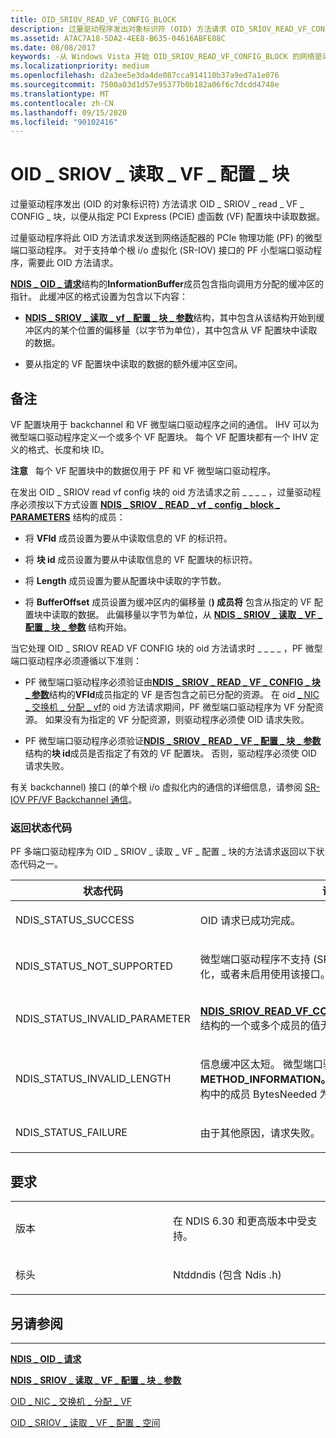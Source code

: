 ```yaml
---
title: OID_SRIOV_READ_VF_CONFIG_BLOCK
description: 过量驱动程序发出对象标识符 (OID) 方法请求 OID_SRIOV_READ_VF_CONFIG_BLOCK 从指定的 PCI Express (PCIe) 虚拟函数 (VF) 配置块中读取数据。
ms.assetid: A7AC7A18-5DA2-4EE8-B635-04616ABFE08C
ms.date: 08/08/2017
keywords: -从 Windows Vista 开始 OID_SRIOV_READ_VF_CONFIG_BLOCK 的网络驱动程序
ms.localizationpriority: medium
ms.openlocfilehash: d2a3ee5e3da4de087cca914110b37a9ed7a1e076
ms.sourcegitcommit: 7500a03d1d57e95377b0b182a06f6c7dcdd4748e
ms.translationtype: MT
ms.contentlocale: zh-CN
ms.lasthandoff: 09/15/2020
ms.locfileid: "90102416"
---
```

# <a name="oid_sriov_read_vf_config_block"></a>OID \_ SRIOV \_ 读取 \_ VF \_ 配置 \_ 块


过量驱动程序发出 (OID 的对象标识符) 方法请求 OID \_ SRIOV \_ read \_ VF \_ CONFIG \_ 块，以便从指定 PCI Express (PCIE) 虚函数 (VF) 配置块中读取数据。

过量驱动程序将此 OID 方法请求发送到网络适配器的 PCIe 物理功能 (PF) 的微型端口驱动程序。 对于支持单个根 i/o 虚拟化 (SR-IOV) 接口的 PF 小型端口驱动程序，需要此 OID 方法请求。

[**NDIS \_ OID \_ 请求**](/windows-hardware/drivers/ddi/ndis/ns-ndis-_ndis_oid_request)结构的**InformationBuffer**成员包含指向调用方分配的缓冲区的指针。 此缓冲区的格式设置为包含以下内容：

-   [**NDIS \_ SRIOV \_ 读取 \_ vf \_ 配置 \_ 块 \_ 参数**](/windows-hardware/drivers/ddi/ntddndis/ns-ntddndis-_ndis_sriov_read_vf_config_block_parameters)结构，其中包含从该结构开始到缓冲区内的某个位置的偏移量（以字节为单位），其中包含从 VF 配置块中读取的数据。

-   要从指定的 VF 配置块中读取的数据的额外缓冲区空间。

<a name="remarks"></a>备注
-------

VF 配置块用于 backchannel 和 VF 微型端口驱动程序之间的通信。 IHV 可以为微型端口驱动程序定义一个或多个 VF 配置块。 每个 VF 配置块都有一个 IHV 定义的格式、长度和块 ID。

**注意**   每个 VF 配置块中的数据仅用于 PF 和 VF 微型端口驱动程序。

 

在发出 OID \_ SRIOV read vf config 块的 oid 方法请求之前 \_ \_ \_ \_ ，过量驱动程序必须按以下方式设置 [**NDIS \_ SRIOV \_ READ \_ vf \_ config \_ block \_ PARAMETERS**](/windows-hardware/drivers/ddi/ntddndis/ns-ntddndis-_ndis_sriov_read_vf_config_block_parameters) 结构的成员：

-   将 **VFId** 成员设置为要从中读取信息的 VF 的标识符。

-   将 **块 id** 成员设置为要从中读取信息的 VF 配置块的标识符。

-   将 **Length** 成员设置为要从配置块中读取的字节数。

-   将 **BufferOffset** 成员设置为缓冲区内的偏移量 (**) 成员将** 包含从指定的 VF 配置块中读取的数据。 此偏移量以字节为单位，从 [**NDIS \_ SRIOV \_ 读取 \_ VF \_ 配置 \_ 块 \_ 参数**](/windows-hardware/drivers/ddi/ntddndis/ns-ntddndis-_ndis_sriov_read_vf_config_block_parameters) 结构开始。

当它处理 OID \_ SRIOV READ VF CONFIG 块的 oid 方法请求时 \_ \_ \_ \_ ，PF 微型端口驱动程序必须遵循以下准则：

-   PF 微型端口驱动程序必须验证由[**NDIS \_ SRIOV \_ READ \_ VF \_ CONFIG \_ 块 \_ 参数**](/windows-hardware/drivers/ddi/ntddndis/ns-ntddndis-_ndis_sriov_read_vf_config_block_parameters)结构的**VFId**成员指定的 VF 是否包含之前已分配的资源。 在 oid [ \_ NIC \_ 交换机 \_ 分配 \_ vf](oid-nic-switch-allocate-vf.md)的 oid 方法请求期间，PF 微型端口驱动程序为 VF 分配资源。 如果没有为指定的 VF 分配资源，则驱动程序必须使 OID 请求失败。

-   PF 微型端口驱动程序必须验证[**NDIS \_ SRIOV \_ READ \_ VF \_ 配置 \_ 块 \_ 参数**](/windows-hardware/drivers/ddi/ntddndis/ns-ntddndis-_ndis_sriov_read_vf_config_block_parameters)结构的**块 id**成员是否指定了有效的 VF 配置块。 否则，驱动程序必须使 OID 请求失败。

有关 backchannel) 接口 (的单个根 i/o 虚拟化内的通信的详细信息，请参阅 [SR-IOV PF/VF Backchannel 通信](./sr-iov-pf-vf-backchannel-communication.md)。

### <a name="return-status-codes"></a>返回状态代码

PF 多端口驱动程序为 OID \_ SRIOV \_ 读取 \_ VF \_ 配置 \_ 块的方法请求返回以下状态代码之一。

<table>
<colgroup>
<col width="50%" />
<col width="50%" />
</colgroup>
<thead>
<tr class="header">
<th>状态代码</th>
<th>说明</th>
</tr>
</thead>
<tbody>
<tr class="odd">
<td><p>NDIS_STATUS_SUCCESS</p></td>
<td><p>OID 请求已成功完成。</p></td>
</tr>
<tr class="even">
<td><p>NDIS_STATUS_NOT_SUPPORTED</p></td>
<td><p>微型端口驱动程序不支持 (SR-IOV) 接口的单个根 i/o 虚拟化，或者未启用使用该接口。</p></td>
</tr>
<tr class="odd">
<td><p>NDIS_STATUS_INVALID_PARAMETER</p></td>
<td><p><a href="/windows-hardware/drivers/ddi/ntddndis/ns-ntddndis-_ndis_sriov_read_vf_config_block_parameters" data-raw-source="[&lt;strong&gt;NDIS_SRIOV_READ_VF_CONFIG_BLOCK_PARAMETERS&lt;/strong&gt;](/windows-hardware/drivers/ddi/ntddndis/ns-ntddndis-_ndis_sriov_read_vf_config_block_parameters)"><strong>NDIS_SRIOV_READ_VF_CONFIG_BLOCK_PARAMETERS</strong></a>结构的一个或多个成员的值无效。</p></td>
</tr>
<tr class="even">
<td><p>NDIS_STATUS_INVALID_LENGTH</p></td>
<td><p>信息缓冲区太短。 微型端口驱动程序必须设置 <strong>数据。METHOD_INFORMATION。</strong> 将 <a href="/windows-hardware/drivers/ddi/ndis/ns-ndis-_ndis_oid_request" data-raw-source="[&lt;strong&gt;NDIS_OID_REQUEST&lt;/strong&gt;](/windows-hardware/drivers/ddi/ndis/ns-ndis-_ndis_oid_request)"><strong>NDIS_OID_REQUEST</strong></a> 结构中的成员 BytesNeeded 为所需的最小缓冲区大小。</p></td>
</tr>
<tr class="odd">
<td><p>NDIS_STATUS_FAILURE</p></td>
<td><p>由于其他原因，请求失败。</p></td>
</tr>
</tbody>
</table>

 

<a name="requirements"></a>要求
------------

<table>
<colgroup>
<col width="50%" />
<col width="50%" />
</colgroup>
<tbody>
<tr class="odd">
<td><p>版本</p></td>
<td><p>在 NDIS 6.30 和更高版本中受支持。</p></td>
</tr>
<tr class="even">
<td><p>标头</p></td>
<td>Ntddndis (包含 Ndis .h) </td>
</tr>
</tbody>
</table>

## <a name="see-also"></a>另请参阅


****
[**NDIS \_ OID \_ 请求**](/windows-hardware/drivers/ddi/ndis/ns-ndis-_ndis_oid_request)

[**NDIS \_ SRIOV \_ 读取 \_ VF \_ 配置 \_ 块 \_ 参数**](/windows-hardware/drivers/ddi/ntddndis/ns-ntddndis-_ndis_sriov_read_vf_config_block_parameters)

[OID \_ NIC \_ 交换机 \_ 分配 \_ VF](oid-nic-switch-allocate-vf.md)

[OID \_ SRIOV \_ 读取 \_ VF \_ 配置 \_ 空间](oid-sriov-read-vf-config-space.md)

